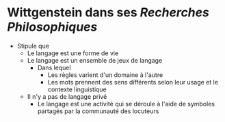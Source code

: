 # Wittgenstein dans ses _Recherches Philosophiques_

- Stipule que
  - Le langage est une forme de vie
  - Le langage est un ensemble de jeux de langage
    - Dans lequel
      - Les règles varient d'un domaine à l'autre
      - Les mots prennent des sens différents selon leur usage et le contexte linguistique
  - Il n'y a pas de langage privé
    - Le langage est une activité qui se déroule à l'aide de symboles partagés par la communauté des locuteurs
